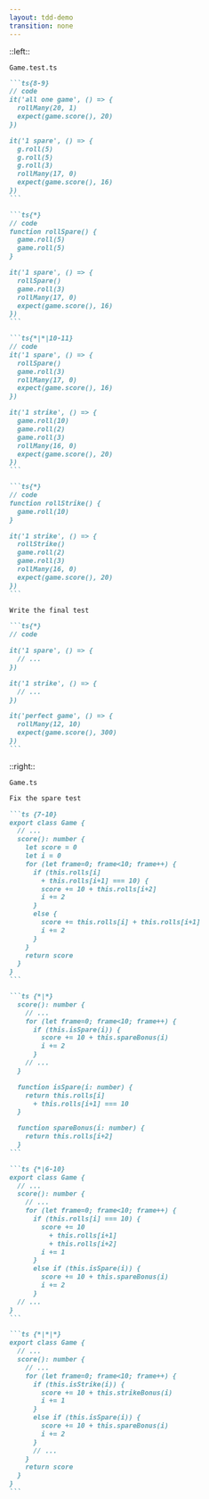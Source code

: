 ```yaml
---
layout: tdd-demo
transition: none
---
```


<template v-slot:header>
  <v-switch>
    <template #0>
      <StatusBar :isPass="true" />
    </template>
    <template #2>
      <StatusBar :isPass="false" errorMessage="Expected: 20, Received: 15" />
    </template>
    <template #3-7>
      <StatusBar :isPass="true" />
    </template>
  </v-switch>
</template>

::left::

<code>Game.test.ts</code>

````md magic-move {at:1, lines: true}
```ts{8-9}
// code
it('all one game', () => {
  rollMany(20, 1)
  expect(game.score(), 20)
})

it('1 spare', () => {
  g.roll(5)
  g.roll(5)
  g.roll(3)
  rollMany(17, 0)
  expect(game.score(), 16)
})
```

```ts{*}
// code
function rollSpare() {
  game.roll(5)
  game.roll(5)
}

it('1 spare', () => {
  rollSpare()
  game.roll(3)
  rollMany(17, 0)
  expect(game.score(), 16)
})
```

```ts{*|*|10-11}
// code
it('1 spare', () => {
  rollSpare()
  game.roll(3)
  rollMany(17, 0)
  expect(game.score(), 16)
})

it('1 strike', () => {
  game.roll(10)
  game.roll(2)
  game.roll(3)
  rollMany(16, 0)
  expect(game.score(), 20)
})
```

```ts{*}
// code
function rollStrike() {
  game.roll(10)
}

it('1 strike', () => {
  rollStrike()
  game.roll(2)
  game.roll(3)
  rollMany(16, 0)
  expect(game.score(), 20)
})
```

Write the final test

```ts{*}
// code

it('1 spare', () => {
  // ...
})

it('1 strike', () => {
  // ...
})

it('perfect game', () => {
  rollMany(12, 10)
  expect(game.score(), 300)
})
```

````

::right::

<code>Game.ts</code>

````md magic-move {at:1, lines: true}
Fix the spare test

```ts {7-10}
export class Game {
  // ...
  score(): number {
    let score = 0
    let i = 0
    for (let frame=0; frame<10; frame++) {
      if (this.rolls[i] 
        + this.rolls[i+1] === 10) {
        score += 10 + this.rolls[i+2]
        i += 2
      }
      else {
        score += this.rolls[i] + this.rolls[i+1]
        i += 2
      }
    }
    return score
  }
}
```

```ts {*|*}
  score(): number {
    // ...
    for (let frame=0; frame<10; frame++) {
      if (this.isSpare(i)) {
        score += 10 + this.spareBonus(i)
        i += 2
      }
    // ...
  }

  function isSpare(i: number) {
    return this.rolls[i]
      + this.rolls[i+1] === 10
  }

  function spareBonus(i: number) {
    return this.rolls[i+2]
  }
```

```ts {*|6-10}
export class Game {
  // ...
  score(): number {
    // ...
    for (let frame=0; frame<10; frame++) {
      if (this.rolls[i] === 10) {
        score += 10 
          + this.rolls[i+1] 
          + this.rolls[i+2]
        i += 1
      }
      else if (this.isSpare(i)) {
        score += 10 + this.spareBonus(i)
        i += 2
      }
  // ...
}
```

```ts {*|*|*}
export class Game {
  // ...
  score(): number {
    // ...
    for (let frame=0; frame<10; frame++) {
      if (this.isStrike(i)) {
        score += 10 + this.strikeBonus(i)
        i += 1
      }
      else if (this.isSpare(i)) {
        score += 10 + this.spareBonus(i)
        i += 2
      }
      // ...
    }
    return score
  }
}
```

````